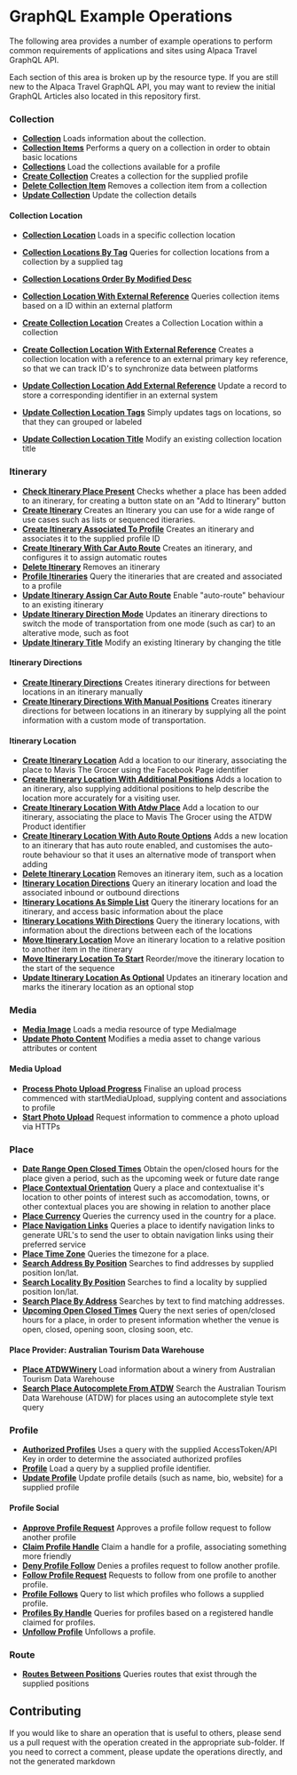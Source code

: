 
# GraphQL Example Operations

The following area provides a number of example operations to perform common
requirements of applications and sites using Alpaca Travel GraphQL API.

Each section of this area is broken up by the resource type. If you are still
new to the Alpaca Travel GraphQL API, you may want to review the initial
GraphQL Articles also located in this repository first.  
  

### Collection

- **[Collection](/example-operations/collection/Collection.graphql)**
  Loads information about the collection.
- **[Collection Items](/example-operations/collection/CollectionItems.graphql)**
  Performs a query on a collection in order to obtain basic locations
- **[Collections](/example-operations/collection/Collections.graphql)**
  Load the collections available for a profile
- **[Create Collection](/example-operations/collection/CreateCollection.graphql)**
  Creates a collection for the supplied profile
- **[Delete Collection Item](/example-operations/collection/DeleteCollectionItem.graphql)**
  Removes a collection item from a collection
- **[Update Collection](/example-operations/collection/UpdateCollection.graphql)**
  Update the collection details

#### Collection Location

- **[Collection Location](/example-operations/collection/location/CollectionLocation.graphql)**
  Loads in a specific collection location
- **[Collection Locations By Tag](/example-operations/collection/location/CollectionLocationsByTag.graphql)**
  Queries for collection locations from a collection by a supplied tag
- **[Collection Locations Order By Modified Desc](/example-operations/collection/location/CollectionLocationsOrderByModifiedDesc.graphql)**
  
- **[Collection Location With External Reference](/example-operations/collection/location/CollectionLocationWithExternalReference.graphql)**
  Queries collection items based on a ID within an external platform
- **[Create Collection Location](/example-operations/collection/location/CreateCollectionLocation.graphql)**
  Creates a Collection Location within a collection
- **[Create Collection Location With External Reference](/example-operations/collection/location/CreateCollectionLocationWithExternalReference.graphql)**
  Creates a collection location with a reference to an external primary key reference, so that we can track ID's to synchronize data between platforms
- **[Update Collection Location Add External Reference](/example-operations/collection/location/UpdateCollectionLocationAddExternalReference.graphql)**
  Update a record to store a corresponding identifier in an external system
- **[Update Collection Location Tags](/example-operations/collection/location/UpdateCollectionLocationTags.graphql)**
  Simply updates tags on locations, so that they can grouped or labeled
- **[Update Collection Location Title](/example-operations/collection/location/UpdateCollectionLocationTitle.graphql)**
  Modify an existing collection location title

### Itinerary

- **[Check Itinerary Place Present](/example-operations/itinerary/CheckItineraryPlacePresent.graphql)**
  Checks whether a place has been added to an itinerary, for creating a button state on an "Add to Itinerary" button
- **[Create Itinerary](/example-operations/itinerary/CreateItinerary.graphql)**
  Creates an Itinerary you can use for a wide range of use cases such as lists or sequenced itieraries.
- **[Create Itinerary Associated To Profile](/example-operations/itinerary/CreateItineraryAssociatedToProfile.graphql)**
  Creates an itinerary and associates it to the supplied profile ID
- **[Create Itinerary With Car Auto Route](/example-operations/itinerary/CreateItineraryWithCarAutoRoute.graphql)**
  Creates an itinerary, and configures it to assign automatic routes
- **[Delete Itinerary](/example-operations/itinerary/DeleteItinerary.graphql)**
  Removes an itinerary
- **[Profile Itineraries](/example-operations/itinerary/ProfileItineraries.graphql)**
  Query the itineraries that are created and associated to a profile
- **[Update Itinerary Assign Car Auto Route](/example-operations/itinerary/UpdateItineraryAssignCarAutoRoute.graphql)**
  Enable "auto-route" behaviour to an existing itinerary
- **[Update Itinerary Direction Mode](/example-operations/itinerary/UpdateItineraryDirectionMode.graphql)**
  Updates an itinerary directions to switch the mode of transportation from one mode (such as car) to an alterative mode, such as foot
- **[Update Itinerary Title](/example-operations/itinerary/UpdateItineraryTitle.graphql)**
  Modify an existing Itinerary by changing the title

#### Itinerary Directions

- **[Create Itinerary Directions](/example-operations/itinerary/directions/CreateItineraryDirections.graphql)**
  Creates itinerary directions for between locations in an itinerary manually
- **[Create Itinerary Directions With Manual Positions](/example-operations/itinerary/directions/CreateItineraryDirectionsWithManualPositions.graphql)**
  Creates itinerary directions for between locations in an itinerary by supplying all the point information with a custom mode of transportation.

#### Itinerary Location

- **[Create Itinerary Location](/example-operations/itinerary/location/CreateItineraryLocation.graphql)**
  Add a location to our itinerary, associating the place to Mavis The Grocer using the Facebook Page identifier
- **[Create Itinerary Location With Additional Positions](/example-operations/itinerary/location/CreateItineraryLocationWithAdditionalPositions.graphql)**
  Adds a location to an itinerary, also supplying additional positions to help describe the location more accurately for a visiting user.
- **[Create Itinerary Location With Atdw Place](/example-operations/itinerary/location/CreateItineraryLocationWithAtdwPlace.graphql)**
  Add a location to our itinerary, associating the place to Mavis The Grocer using the ATDW Product identifier
- **[Create Itinerary Location With Auto Route Options](/example-operations/itinerary/location/CreateItineraryLocationWithAutoRouteOptions.graphql)**
  Adds a new location to an itinerary that has auto route enabled, and customises the auto-route behaviour so that it uses an alternative mode of transport when adding
- **[Delete Itinerary Location](/example-operations/itinerary/location/DeleteItineraryLocation.graphql)**
  Removes an itinerary item, such as a location
- **[Itinerary Location Directions](/example-operations/itinerary/location/ItineraryLocationDirections.graphql)**
  Query an itinerary location and load the associated inbound or outbound directions
- **[Itinerary Locations As Simple List](/example-operations/itinerary/location/ItineraryLocationsAsSimpleList.graphql)**
  Query the itinerary locations for an itinerary, and access basic information about the place
- **[Itinerary Locations With Directions](/example-operations/itinerary/location/ItineraryLocationsWithDirections.graphql)**
  Query the itinerary locations, with information about the directions between each of the locations
- **[Move Itinerary Location](/example-operations/itinerary/location/MoveItineraryLocation.graphql)**
  Move an itinerary location to a relative position to another item in the itinerary
- **[Move Itinerary Location To Start](/example-operations/itinerary/location/MoveItineraryLocationToStart.graphql)**
  Reorder/move the itinerary location to the start of the sequence
- **[Update Itinerary Location As Optional](/example-operations/itinerary/location/UpdateItineraryLocationAsOptional.graphql)**
  Updates an itinerary location and marks the itinerary location as an optional stop

### Media

- **[Media Image](/example-operations/media/MediaImage.graphql)**
  Loads a media resource of type MediaImage
- **[Update Photo Content](/example-operations/media/UpdatePhotoContent.graphql)**
  Modifies a media asset to change various attributes or content

#### Media Upload

- **[Process Photo Upload Progress](/example-operations/media/upload/ProcessPhotoUploadProgress.graphql)**
  Finalise an upload process commenced with startMediaUpload, supplying content and associations to profile
- **[Start Photo Upload](/example-operations/media/upload/StartPhotoUpload.graphql)**
  Request information to commence a photo upload via HTTPs

### Place

- **[Date Range Open Closed Times](/example-operations/place/DateRangeOpenClosedTimes.graphql)**
  Obtain the open/closed hours for the place given a period, such as the upcoming week or future date range
- **[Place Contextual Orientation](/example-operations/place/PlaceContextualOrientation.graphql)**
  Query a place and contextualise it's location to other points of interest such as accomodation, towns, or other contextual places you are showing in relation to another place
- **[Place Currency](/example-operations/place/PlaceCurrency.graphql)**
  Queries the currency used in the country for a place.
- **[Place Navigation Links](/example-operations/place/PlaceNavigationLinks.graphql)**
  Queries a place to identify navigation links to generate URL's to send the user to obtain navigation links using their preferred service
- **[Place Time Zone](/example-operations/place/PlaceTimeZone.graphql)**
  Queries the timezone for a place.
- **[Search Address By Position](/example-operations/place/SearchAddressByPosition.graphql)**
  Searches to find addresses by supplied position lon/lat.
- **[Search Locality By Position](/example-operations/place/SearchLocalityByPosition.graphql)**
  Searches to find a locality by supplied position lon/lat.
- **[Search Place By Address](/example-operations/place/SearchPlaceByAddress.graphql)**
  Searches by text to find matching addresses.
- **[Upcoming Open Closed Times](/example-operations/place/UpcomingOpenClosedTimes.graphql)**
  Query the next series of open/closed hours for a place, in order to present information whether the venue is open, closed, opening soon, closing soon, etc.

#### Place Provider: Australian Tourism Data Warehouse

- **[Place ATDWWinery](/example-operations/place/atdw/PlaceATDWWinery.graphql)**
  Load information about a winery from Australian Tourism Data Warehouse
- **[Search Place Autocomplete From ATDW](/example-operations/place/atdw/SearchPlaceAutocompleteFromATDW.graphql)**
  Search the Australian Tourism Data Warehouse (ATDW) for places using an autocomplete style text query

### Profile

- **[Authorized Profiles](/example-operations/profile/AuthorizedProfiles.graphql)**
  Uses a query with the supplied AccessToken/API Key in order to determine the associated authorized profiles
- **[Profile](/example-operations/profile/Profile.graphql)**
  Load a query by a supplied profile identifier.
- **[Update Profile](/example-operations/profile/UpdateProfile.graphql)**
  Update profile details (such as name, bio, website) for a supplied profile

#### Profile Social

- **[Approve Profile Request](/example-operations/profile/social/ApproveProfileRequest.graphql)**
  Approves a profile follow request to follow another profile
- **[Claim Profile Handle](/example-operations/profile/social/ClaimProfileHandle.graphql)**
  Claim a handle for a profile, associating something more friendly
- **[Deny Profile Follow](/example-operations/profile/social/DenyProfileFollow.graphql)**
  Denies a profiles request to follow another profile.
- **[Follow Profile Request](/example-operations/profile/social/FollowProfileRequest.graphql)**
  Requests to follow from one profile to another profile.
- **[Profile Follows](/example-operations/profile/social/ProfileFollows.graphql)**
  Query to list which profiles who follows a supplied profile.
- **[Profiles By Handle](/example-operations/profile/social/ProfilesByHandle.graphql)**
  Queries for profiles based on a registered handle claimed for profiles.
- **[Unfollow Profile](/example-operations/profile/social/UnfollowProfile.graphql)**
  Unfollows a profile.

### Route

- **[Routes Between Positions](/example-operations/route/RoutesBetweenPositions.graphql)**
  Queries routes that exist through the supplied positions


## Contributing

If you would like to share an operation that is useful to others, please send us
a pull request with the operation created in the appropriate sub-folder. If you
need to correct a comment, please update the operations directly, and not the 
generated markdown
  